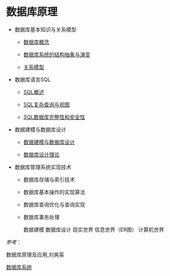 # 数据库原理


* 数据库基本知识与关系模型

  * [数据库概念](https://github.com/Lsyhprum/StudyNotes/blob/master/Database/%E6%95%B0%E6%8D%AE%E5%BA%93%E5%8E%9F%E7%90%86/%E6%95%B0%E6%8D%AE%E5%BA%93%E6%A6%82%E8%BF%B0.md)

  * [数据库系统的结构抽象与演变](https://github.com/Lsyhprum/StudyNotes/blob/master/Database/%E6%95%B0%E6%8D%AE%E5%BA%93%E5%8E%9F%E7%90%86/%E6%95%B0%E6%8D%AE%E5%BA%93%E7%B3%BB%E7%BB%9F%E7%9A%84%E7%BB%93%E6%9E%84%E6%8A%BD%E8%B1%A1%E4%B8%8E%E6%BC%94%E5%8F%98.md)

  * [关系模型](https://github.com/Lsyhprum/StudyNotes/blob/master/Database/%E6%95%B0%E6%8D%AE%E5%BA%93%E5%8E%9F%E7%90%86/%E5%85%B3%E7%B3%BB%E6%A8%A1%E5%9E%8B.md)

* 数据库语言SQL

  * [SQL概述]()

  * [SQL复杂查询与视图]()

  * [SQL数据库完整性和安全性]()

* 数据建模与数据库设计

  * [数据建模与数据库设计]()

  * [数据库设计理论]()

* 数据库管理系统实现技术

  * 数据库存储与索引技术
  * 数据库基本操作的实现算法
  * 数据库查询优化与查询实现
  * 数据库事务处理

    数据建模         数据库设计
现实世界 信息世界（ER图） 计算机世界

*参考*：

数据库原理及应用,刘爽英

[数据库系统](https://www.bilibili.com/video/BV1B4411Y7iE?from=search&seid=7233691904976253184)